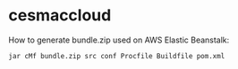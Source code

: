 # cesmaccloud 

How to generate bundle.zip used on AWS Elastic Beanstalk:

```
jar cMf bundle.zip src conf Procfile Buildfile pom.xml

```